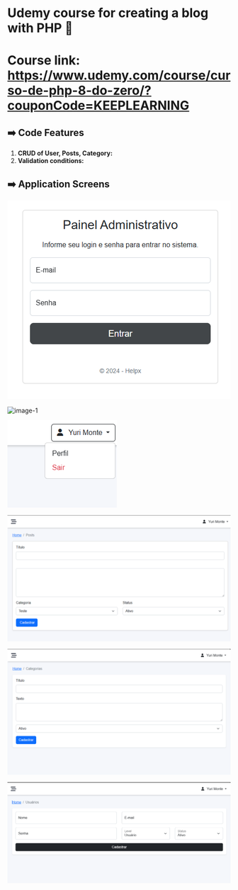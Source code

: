 # Udemy course for creating a blog with PHP 🚀
# Course link: https://www.udemy.com/course/curso-de-php-8-do-zero/?couponCode=KEEPLEARNING


## ➡️ Code Features

1. **CRUD of User, Posts, Category:** 
2. **Validation conditions:** 


## ➡️ Application Screens

![alt text](image.png)

![image-1](https://github.com/yuri-spm/blog/assets/63649751/75098e2d-6d15-4962-bc6c-7a0b19fdbb32)


![alt text](image-2.png)

![alt text](image-3.png)

![alt text](image-4.png)

![alt text](image-5.png)
